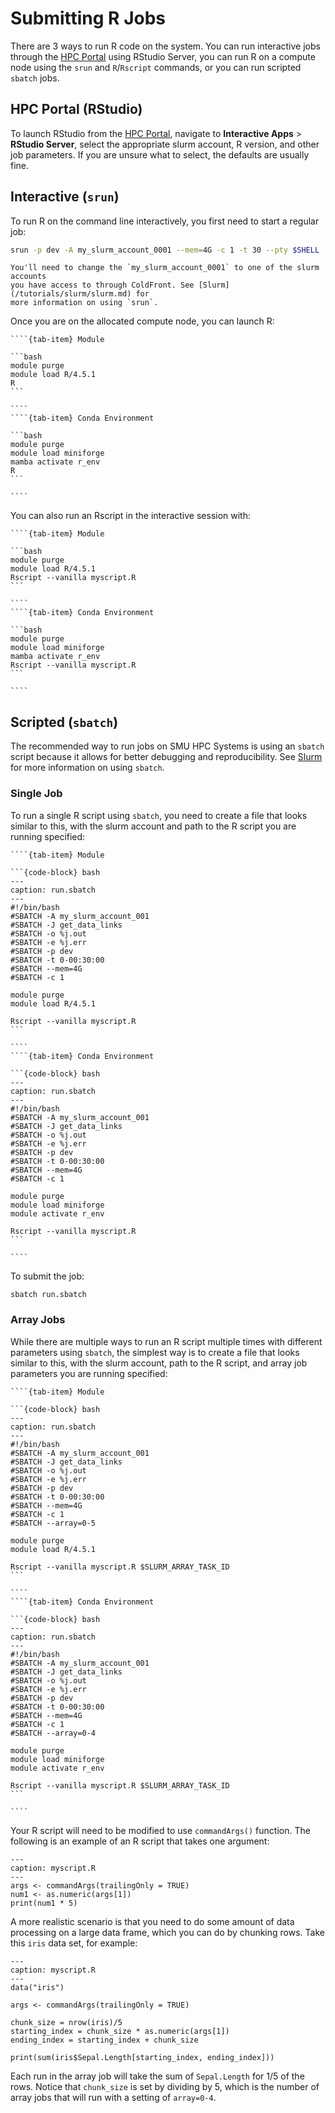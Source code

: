 # Submitting R Jobs

There are 3 ways to run R code on the system. You can run interactive jobs through the
[HPC Portal](https://hpc.m3.smu.edu/) using RStudio Server, you can run R on a compute node
using the `srun` and `R`/`Rscript` commands, or you can run scripted `sbatch` jobs.

## HPC Portal (RStudio)

To launch RStudio from the [HPC Portal](https://hpc.m3.smu.edu/), navigate to **Interactive Apps** >
**RStudio Server**, select the appropriate slurm account, R version, and other job parameters. If you
are unsure what to select, the defaults are usually fine.

## Interactive (`srun`)

To run R on the command line interactively, you first need to start a regular job:

```bash
srun -p dev -A my_slurm_account_0001 --mem=4G -c 1 -t 30 --pty $SHELL
```

```{note}
You'll need to change the `my_slurm_account_0001` to one of the slurm accounts
you have access to through ColdFront. See [Slurm](/tutorials/slurm/slurm.md) for
more information on using `srun`.
```

Once you are on the allocated compute node, you can launch R:

`````{tab-set}
````{tab-item} Module

```bash
module purge
module load R/4.5.1
R
```

````
````{tab-item} Conda Environment

```bash
module purge
module load miniforge
mamba activate r_env
R
```

````
`````

You can also run an Rscript in the interactive session with:

`````{tab-set}
````{tab-item} Module

```bash
module purge
module load R/4.5.1
Rscript --vanilla myscript.R
```

````
````{tab-item} Conda Environment

```bash
module purge
module load miniforge
mamba activate r_env
Rscript --vanilla myscript.R
```

````
`````

## Scripted (`sbatch`)

The recommended way to run jobs on SMU HPC Systems is using an `sbatch` script
because it allows for better debugging and reproducibility. See 
[Slurm](/tutorials/slurm/slurm.md) for more information on using `sbatch`.

### Single Job

To run a single R script using `sbatch`, you need to create a file that looks similar to this,
with the slurm account and path to the R script you are running specified:

`````{tab-set}
````{tab-item} Module

```{code-block} bash
---
caption: run.sbatch
---
#!/bin/bash
#SBATCH -A my_slurm_account_001                  
#SBATCH -J get_data_links
#SBATCH -o %j.out
#SBATCH -e %j.err
#SBATCH -p dev
#SBATCH -t 0-00:30:00
#SBATCH --mem=4G
#SBATCH -c 1

module purge
module load R/4.5.1

Rscript --vanilla myscript.R
```

````
````{tab-item} Conda Environment

```{code-block} bash
---
caption: run.sbatch
---
#!/bin/bash
#SBATCH -A my_slurm_account_001                  
#SBATCH -J get_data_links
#SBATCH -o %j.out
#SBATCH -e %j.err
#SBATCH -p dev
#SBATCH -t 0-00:30:00
#SBATCH --mem=4G
#SBATCH -c 1

module purge
module load miniforge
module activate r_env

Rscript --vanilla myscript.R
```

````
`````

To submit the job:

```bash
sbatch run.sbatch
```

### Array Jobs

While there are multiple ways to run an R script multiple times with different parameters using `sbatch`, 
the simplest way is to create a file that looks similar to this,
with the slurm account, path to the R script, and array job parameters you are running specified:

`````{tab-set}
````{tab-item} Module

```{code-block} bash
---
caption: run.sbatch
---
#!/bin/bash
#SBATCH -A my_slurm_account_001                  
#SBATCH -J get_data_links
#SBATCH -o %j.out
#SBATCH -e %j.err
#SBATCH -p dev
#SBATCH -t 0-00:30:00
#SBATCH --mem=4G
#SBATCH -c 1
#SBATCH --array=0-5

module purge
module load R/4.5.1

Rscript --vanilla myscript.R $SLURM_ARRAY_TASK_ID
```

````
````{tab-item} Conda Environment

```{code-block} bash
---
caption: run.sbatch
---
#!/bin/bash
#SBATCH -A my_slurm_account_001                  
#SBATCH -J get_data_links
#SBATCH -o %j.out
#SBATCH -e %j.err
#SBATCH -p dev
#SBATCH -t 0-00:30:00
#SBATCH --mem=4G
#SBATCH -c 1
#SBATCH --array=0-4

module purge
module load miniforge
module activate r_env

Rscript --vanilla myscript.R $SLURM_ARRAY_TASK_ID
```

````
`````

Your R script will need to be modified to use `commandArgs()` function.
The following is an example of an R script that takes one argument:

```{code-block} r
---
caption: myscript.R
---
args <- commandArgs(trailingOnly = TRUE)
num1 <- as.numeric(args[1])
print(num1 * 5)
```

A more realistic scenario is that you need to do some amount of data processing
on a large data frame, which you can do by chunking rows. Take this `iris` data set,
for example:

```{code-block} r
---
caption: myscript.R
---
data("iris")

args <- commandArgs(trailingOnly = TRUE)

chunk_size = nrow(iris)/5
starting_index = chunk_size * as.numeric(args[1])
ending_index = starting_index + chunk_size

print(sum(iris$Sepal.Length[starting_index, ending_index]))
```

Each run in the array job will take the sum of `Sepal.Length` for 1/5 of the rows.
Notice that `chunk_size` is set by dividing by 5, which is the number of array jobs
that will run with a setting of `array=0-4`.